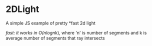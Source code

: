 # 2DLight
A simple JS example of pretty *fast 2d light

*fast: it works in O(nlogn*k), where 'n' is number of segments and k is average number of segments that ray intersects
